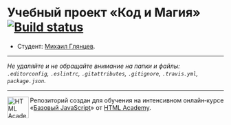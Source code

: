 # Учебный проект «Код и Магия» [![Build status][travis-image]][travis-url]

* Студент: [Михаил  Глянцев](https://up.htmlacademy.ru/javascript/12/user/233300).

---

_Не удаляйте и не обращайте внимание на папки и файлы:_<br>
_`.editorconfig`, `.eslintrc`, `.gitattributes`, `.gitignore`, `.travis.yml`, `package.json`._

---

<a href="https://htmlacademy.ru/intensive/javascript"><img align="left" width="50" height="50" title="HTML Academy" src="https://up.htmlacademy.ru/static/img/intensive/javascript/logo-for-github.svg"></a>

Репозиторий создан для обучения на интенсивном онлайн‑курсе «[Базовый JavaScript](https://htmlacademy.ru/intensive/javascript)» от [HTML Academy](https://htmlacademy.ru).

[travis-image]: https://travis-ci.org/htmlacademy-javascript/233300-code-and-magick.svg?branch=master
[travis-url]: https://travis-ci.org/htmlacademy-javascript/233300-code-and-magick
